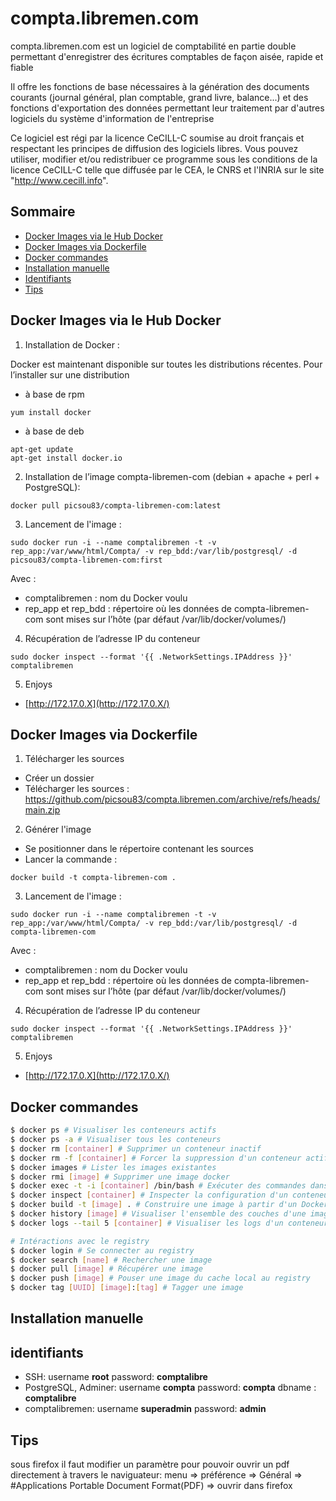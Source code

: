 # compta.libremen.com 

compta.libremen.com est un logiciel de comptabilité en partie double permettant d'enregistrer des écritures comptables de façon aisée, rapide et fiable

Il offre les fonctions de base nécessaires à la génération des documents courants (journal général, plan comptable, grand livre, balance...) et des fonctions d'exportation des données permettant leur traitement par d'autres logiciels du système d'information de l'entreprise

Ce logiciel est régi par la licence CeCILL-C soumise au droit français et respectant les principes de diffusion des logiciels libres. Vous pouvez utiliser, modifier et/ou redistribuer ce programme sous les conditions de la licence CeCILL-C telle que diffusée par le CEA, le CNRS et l'INRIA sur le site "http://www.cecill.info".

## Sommaire

- [Docker Images via le Hub Docker](#docker-images-via-le-hub-docker)
- [Docker Images via Dockerfile](#docker-images-via-Dockerfile)
- [Docker commandes](#docker-commandes)
- [Installation manuelle](#Installation-manuelle)
- [Identifiants](#identifiants)
- [Tips](#tips)

## Docker Images via le Hub Docker

1) Installation de Docker :

Docker est maintenant disponible sur toutes les distributions récentes. Pour l’installer sur une distribution
- à base de rpm
```
yum install docker
```
- à base de deb
```
apt-get update
apt-get install docker.io
```

2) Installation de l’image compta-libremen-com (debian + apache + perl + PostgreSQL):
```
docker pull picsou83/compta-libremen-com:latest
```

3) Lancement de l'image :
```
sudo docker run -i --name comptalibremen -t -v rep_app:/var/www/html/Compta/ -v rep_bdd:/var/lib/postgresql/ -d picsou83/compta-libremen-com:first
```
Avec :
- comptalibremen : nom du Docker voulu
- rep_app et rep_bdd : répertoire où les données de compta-libremen-com sont mises sur l’hôte (par défaut /var/lib/docker/volumes/)

4) Récupération de l’adresse IP du conteneur
```
sudo docker inspect --format '{{ .NetworkSettings.IPAddress }}' comptalibremen
```

5) Enjoys

* [http://172.17.0.X](http://172.17.0.X/)

## Docker Images via Dockerfile

1)  Télécharger les sources
- Créer un dossier
- Télécharger les sources : https://github.com/picsou83/compta.libremen.com/archive/refs/heads/main.zip

2) Générer l'image
- Se positionner dans le répertoire contenant les sources
- Lancer la commande :
```
docker build -t compta-libremen-com .
```
3) Lancement de l'image :
```
sudo docker run -i --name comptalibremen -t -v rep_app:/var/www/html/Compta/ -v rep_bdd:/var/lib/postgresql/ -d compta-libremen-com
```
Avec :

- comptalibremen : nom du Docker voulu
- rep_app et rep_bdd : répertoire où les données de compta-libremen-com sont mises sur l’hôte (par défaut /var/lib/docker/volumes/)

4) Récupération de l’adresse IP du conteneur
```
sudo docker inspect --format '{{ .NetworkSettings.IPAddress }}' comptalibremen
```

5) Enjoys

* [http://172.17.0.X](http://172.17.0.X/)


## Docker commandes
```sh
$ docker ps # Visualiser les conteneurs actifs
$ docker ps -a # Visualiser tous les conteneurs
$ docker rm [container] # Supprimer un conteneur inactif
$ docker rm -f [container] # Forcer la suppression d'un conteneur actif
$ docker images # Lister les images existantes
$ docker rmi [image] # Supprimer une image docker
$ docker exec -t -i [container] /bin/bash # Exécuter des commandes dans un conteneur actif
$ docker inspect [container] # Inspecter la configuration d'un conteneur
$ docker build -t [image] . # Construire une image à partir d'un Dockerfile
$ docker history [image] # Visualiser l'ensemble des couches d'une image
$ docker logs --tail 5 [container] # Visualiser les logs d'un conteneur (les 5 dernières lignes)

# Intéractions avec le registry
$ docker login # Se connecter au registry
$ docker search [name] # Rechercher une image
$ docker pull [image] # Récupérer une image
$ docker push [image] # Pouser une image du cache local au registry
$ docker tag [UUID] [image]:[tag] # Tagger une image
```


## Installation manuelle

## identifiants

-  SSH: username **root** password: **comptalibre**
-  PostgreSQL, Adminer: username **compta** password: **compta** dbname : **comptalibre** 
-  comptalibremen: username **superadmin** password: **admin**

## Tips

sous firefox il faut modifier un paramètre pour pouvoir ouvrir un pdf directement à travers le naviguateur:
menu => préférence => Général => #Applications
Portable Document Format(PDF) => ouvrir dans firefox



